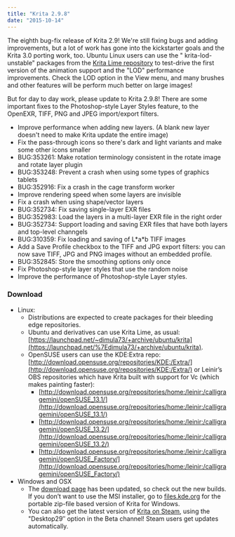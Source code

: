 ```yaml
---
title: "Krita 2.9.8"
date: "2015-10-14"
---
```


The eighth bug-fix release of Krita 2.9! We're still fixing bugs and adding improvements, but a lot of work has gone into the kickstarter goals and the Krita 3.0 porting work, too. Ubuntu Linux users can use the " krita-lod-unstable" packages from the [Krita Lime repository](https://launchpad.net/~dimula73/+archive/ubuntu/krita) to test-drive the first version of the animation support and the "LOD" performance improvements. Check the LOD option in the View menu, and many brushes and other features will be perform much better on large images!

But for day to day work, please update to Krita 2.9.8! There are some important fixes to the Photoshop-style Layer Styles feature, to the OpenEXR, TIFF, PNG and JPEG import/export filters.

- Improve performance when adding new layers. (A blank new layer doesn't need to make Krita update the entire image)
- Fix the pass-through icons so there's dark and light variants and make some other icons smaller
- BUG:353261: Make rotation terminology consistent in the rotate image and rotate layer plugin
- BUG:353248: Prevent a crash when using some types of graphics tablets
- BUG:352916: Fix a crash in the cage transform worker
- Improve rendering speed when some layers are invisible
- Fix a crash when using shape/vector layers
- BUG:352734: Fix saving single-layer EXR files
- BUG:352983: Load the layers in a multi-layer EXR file in the right order
- BUG:352734: Support loading and saving EXR files that have both layers and top-level channgels
- BUG:310359: Fix loading and saving of L\*a\*b TIFF images
- Add a Save Profile checkbox to the TIFF and JPG export filters: you can now save TIFF, JPG and PNG images without an embedded profile.
- BUG:352845: Store the smoothing options only once
- Fix Photoshop-style layer styles that use the random noise
- Improve the performance of Photoshop-style Layer styles.

### Download

- Linux:
    - Distributions are expected to create packages for their bleeding edge repositories.
    - Ubuntu and derivatives can use Krita Lime, as usual: [https://launchpad.net/~dimula73/+archive/ubuntu/krita](https://launchpad.net/%7Edimula73/+archive/ubuntu/krita).
    - OpenSUSE users can use the KDE:Extra repo: [http://download.opensuse.org/repositories/KDE:/Extra/](http://download.opensuse.org/repositories/KDE:/Extra/) or Leinir’s OBS repositories which have Krita built with support for Vc (which makes painting faster):
        - [http://download.opensuse.org/repositories/home:/leinir:/calligragemini/openSUSE_13.1/](http://download.opensuse.org/repositories/home:/leinir:/calligragemini/openSUSE_13.1/)
        - [http://download.opensuse.org/repositories/home:/leinir:/calligragemini/openSUSE_13.2/](http://download.opensuse.org/repositories/home:/leinir:/calligragemini/openSUSE_13.2/)
        - [http://download.opensuse.org/repositories/home:/leinir:/calligragemini/openSUSE_Factory/](http://download.opensuse.org/repositories/home:/leinir:/calligragemini/openSUSE_Factory/)
- Windows and OSX
    - The [download page](https://krita.org/download/krita-desktop/ "Krita Desktop") has been updated, so check out the new builds. If you don’t want to use the MSI installer, go to [files.kde.org](http://files.kde.org/krita) for the portable zip-file based version of Krita for Windows.
    - You can also get the latest version of [Krita on Steam](http://store.steampowered.com/app/280680), using the "Desktop29″ option in the Beta channel! Steam users get updates automatically.
